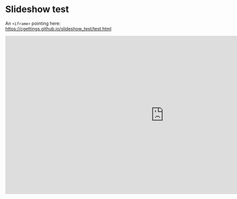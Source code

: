 # Slideshow test

An `<iframe>` pointing here: https://cgettings.github.io/slideshow_test/test.html

<html>
  
<iframe src="https://cgettings.github.io/slideshow_test/test.html"  height="500" width="1000" style="border:none;"></iframe>

</html> 
